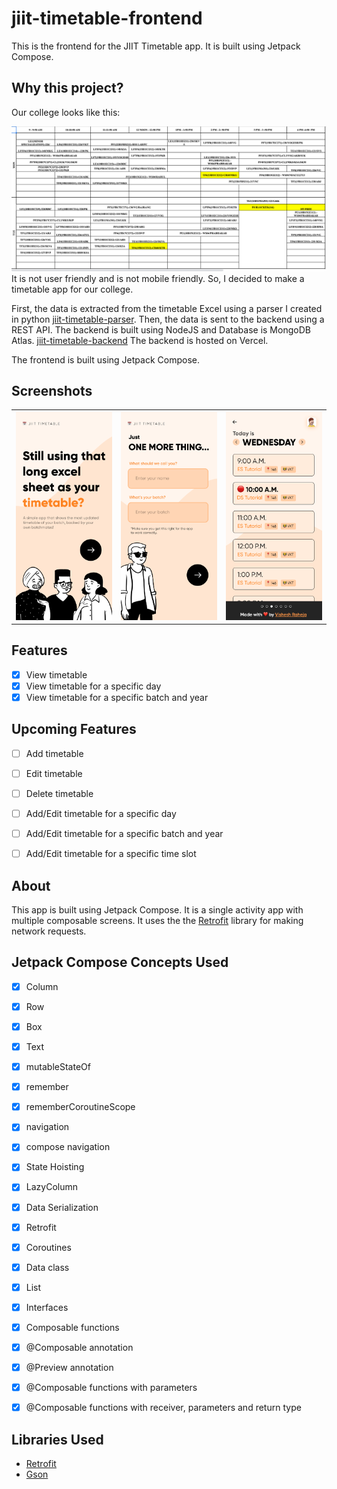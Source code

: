 # jiit-timetable-frontend

This is the frontend for the JIIT Timetable app. It is built using Jetpack Compose.

## Why this project?
Our college looks like this:
<!-- img width= "300"> -->
![img.png](imgs/img.png)
It is not user friendly and is not mobile friendly. So, I decided to make a timetable app for our college.

First, the data is extracted from the timetable Excel using a parser I created in python [jiit-timetable-parser](https://github.com/entropyconquers/jiit-timetable-parser).
Then, the data is sent to the backend using a REST API. The backend is built using NodeJS and Database is MongoDB Atlas. [jiit-timetable-backend](https://github.com/entropyconquers/jiit-timetable-backend)
The backend is hosted on Vercel.

The frontend is built using Jetpack Compose. 

## Screenshots
<!-- show images in a table -->

| | | |
|:-------------------------:|:-------------------------:|:-------------------------:|
|![img_1.png](imgs/ssx1.PNG)|![img_2.png](imgs/ssx2.PNG)|![img_3.png](imgs/ssx3.PNG)|

## Features
- [x] View timetable
- [x] View timetable for a specific day
- [x] View timetable for a specific batch and year

## Upcoming Features
- [ ] Add timetable
- [ ] Edit timetable
- [ ] Delete timetable
- [ ] Add/Edit timetable for a specific day
- [ ] Add/Edit timetable for a specific batch and year
- [ ] Add/Edit timetable for a specific time slot


## About
This app is built using Jetpack Compose. It is a single activity app with multiple composable screens. It uses the the [Retrofit](https://square.github.io/retrofit/) library for making network requests.

## Jetpack Compose Concepts Used

- [x] Column
- [x] Row
- [x] Box
- [x] Text
- [x] mutableStateOf
- [x] remember
- [x] rememberCoroutineScope
- [x] navigation
- [x] compose navigation
- [x] State Hoisting
- [x] LazyColumn
- [x] Data Serialization
- [x] Retrofit
- [x] Coroutines
- [x] Data class
- [x] List
- [x] Interfaces
- [x] Composable functions
- [x] @Composable annotation
- [x] @Preview annotation
- [x] @Composable functions with parameters
- [x] @Composable functions with receiver, parameters and return type


## Libraries Used
- [Retrofit](https://square.github.io/retrofit/)
- [Gson](https://github.com/google/gson)

